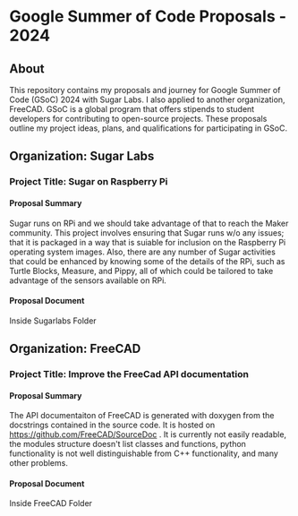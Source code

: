 # Google Summer of Code Proposals - 2024

## About

This repository contains my proposals and journey for Google Summer of Code (GSoC) 2024 with Sugar Labs. I also applied to another organization, FreeCAD. GSoC is a global program that offers stipends to student developers for contributing to open-source projects. These proposals outline my project ideas, plans, and qualifications for participating in GSoC.


## Organization: Sugar Labs

### Project Title: Sugar on Raspberry Pi

#### Proposal Summary

Sugar runs on RPi and we should take advantage of that to reach the Maker community. This project involves ensuring that Sugar runs w/o any issues; that it is packaged in a way that is suiable for inclusion on the Raspberry Pi operating system images. Also, there are any number of Sugar activities that could be enhanced by knowing some of the details of the RPi, such as Turtle Blocks, Measure, and Pippy, all of which could be tailored to take advantage of the sensors available on RPi.

#### Proposal Document
Inside Sugarlabs Folder

## Organization: FreeCAD

### Project Title: Improve the FreeCad API documentation

#### Proposal Summary

The API documentaiton of FreeCAD is generated with doxygen from the docstrings contained in the source code. It is hosted on https://github.com/FreeCAD/SourceDoc . It is currently not easily readable, the modules structure doesn't list classes and functions, python functionality is not well distinguishable from C++ functionality, and many other problems.

#### Proposal Document
Inside FreeCAD Folder
